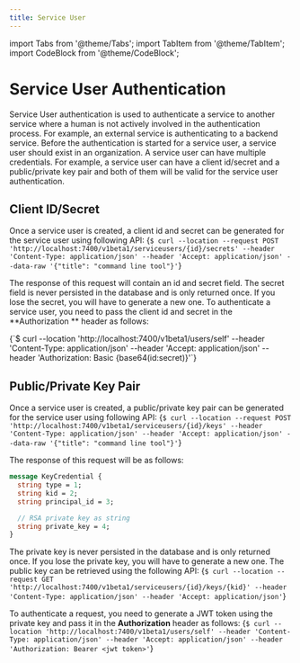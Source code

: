 ```yaml
---
title: Service User
---
```

import Tabs from '@theme/Tabs';
import TabItem from '@theme/TabItem';
import CodeBlock from '@theme/CodeBlock';

# Service User Authentication

Service User authentication is used to authenticate a service to another service where a human is not actively 
involved in the authentication process. For example, an external service is authenticating to a backend service.
Before the authentication is started for a service user, a service user should exist in an organization. A service
user can have multiple credentials. For example, a service user can have a client id/secret and a public/private key
pair and both of them will be valid for the service user authentication.

## Client ID/Secret

Once a service user is created, a client id and secret can be generated for the service user using following API:
<Tabs groupId="api">
<TabItem value="HTTP" label="HTTP" default>
<CodeBlock className="language-bash">
{`$ curl --location --request POST 'http://localhost:7400/v1beta1/serviceusers/{id}/secrets'
--header 'Content-Type: application/json'
--header 'Accept: application/json' --data-raw '{"title": "command line tool"}'`}
</CodeBlock>
</TabItem>
</Tabs>

The response of this request will contain an id and secret field. The secret field is never persisted in the database
and is only returned once. If you lose the secret, you will have to generate a new one.
To authenticate a service user, you need to pass the client id and secret in the **Authorization ** header as follows:

<Tabs groupId="api">
    <TabItem value="HTTP" label="HTTP" default>
    <CodeBlock className="language-bash">
    {`$ curl --location 'http://localhost:7400/v1beta1/users/self'
    --header 'Content-Type: application/json'
    --header 'Accept: application/json'
    --header 'Authorization: Basic {base64(id:secret)}'`}
    </CodeBlock>
    </TabItem>
</Tabs>

## Public/Private Key Pair

Once a service user is created, a public/private key pair can be generated for the service user using following API:
<Tabs groupId="api">
<TabItem value="HTTP" label="HTTP" default>
<CodeBlock className="language-bash">
{`$ curl --location --request POST 'http://localhost:7400/v1beta1/serviceusers/{id}/keys'
--header 'Content-Type: application/json'
--header 'Accept: application/json' --data-raw '{"title": "command line tool"}'`}
</CodeBlock>
</TabItem>
</Tabs>

The response of this request will be as follows:
```protobuf
message KeyCredential {
  string type = 1;
  string kid = 2;
  string principal_id = 3;

  // RSA private key as string
  string private_key = 4;
}
```

The private key is never persisted in the database and is only returned once. If you lose the private key, 
you will have to generate a new one. The public key can be retrieved using the following API:
<Tabs groupId="api">
    <TabItem value="HTTP" label="HTTP" default>
    <CodeBlock className="language-bash">
    {`$ curl --location --request GET 'http://localhost:7400/v1beta1/serviceusers/{id}/keys/{kid}'
    --header 'Content-Type: application/json'
    --header 'Accept: application/json'`}
    </CodeBlock>
    </TabItem>
</Tabs>

To authenticate a request, you need to generate a JWT token using the private key and pass it in the **Authorization**
header as follows:
<Tabs groupId="api">
<TabItem value="HTTP" label="HTTP" default>
<CodeBlock className="language-bash">
{`$ curl --location 'http://localhost:7400/v1beta1/users/self'
--header 'Content-Type: application/json'
--header 'Accept: application/json'
--header 'Authorization: Bearer <jwt token>'`}
</CodeBlock>
</TabItem>
</Tabs>